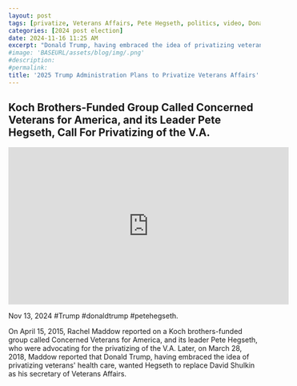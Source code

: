 ```yaml
---
layout: post
tags: [privatize, Veterans Affairs, Pete Hegseth, politics, video, Donald Trump]
categories: [2024 post election]
date: 2024-11-16 11:25 AM
excerpt: "Donald Trump, having embraced the idea of privatizing veterans' health care, wants Hegseth to replace David Shulkin as his secretary of Veterans Affairs."
#image: 'BASEURL/assets/blog/img/.png'
#description:
#permalink:
title: '2025 Trump Administration Plans to Privatize Veterans Affairs'
---
```



## Koch Brothers-Funded Group Called Concerned Veterans for America, and its Leader Pete Hegseth, Call For Privatizing of the V.A.

<iframe width="560" height="315" src="https://www.youtube.com/embed/p1wnUPq_R7k?si=QdUKJukpq99ReHGE" title="YouTube video player" frameborder="0" allow="accelerometer; autoplay; clipboard-write; encrypted-media; gyroscope; picture-in-picture; web-share" referrerpolicy="strict-origin-when-cross-origin" allowfullscreen></iframe>

Nov 13, 2024  #Trump #donaldtrump #petehegseth.

On April 15, 2015, Rachel Maddow reported on a Koch brothers-funded group called Concerned Veterans for America, and its leader Pete Hegseth, who were advocating for the privatizing of the V.A. Later, on March 28, 2018, Maddow reported that Donald Trump, having embraced the idea of privatizing veterans' health care, wanted Hegseth to replace David Shulkin as his secretary of Veterans Affairs.
